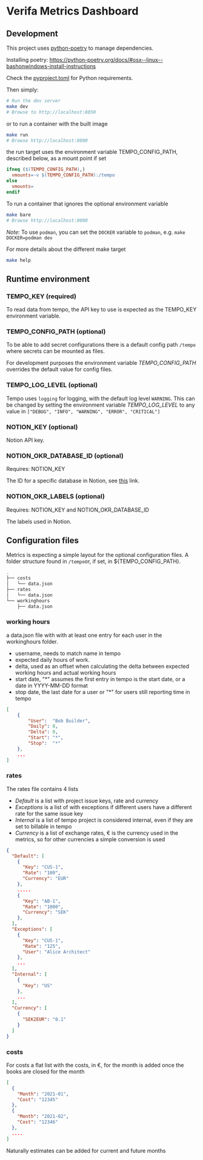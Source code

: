 # Verifa Metrics Dashboard

## Development

This project uses [python-poetry](https://python-poetry.org/) to manage dependencies.

Installing poetry: <https://python-poetry.org/docs/#osx--linux--bashonwindows-install-instructions>

Check the [pyproject.toml](./pyproject.toml) for Python requirements.

Then simply:

```bash
# Run the dev server
make dev
# Browse to http://localhost:8050
```

or to run a container with the built image

```bash
make run
# Browse http://localhost:8000
```

the run target uses the environment variable TEMPO_CONFIG_PATH, described below, as a mount point if set

```Makefile
ifneq ($(TEMPO_CONFIG_PATH),)
  vmounts=-v $(TEMPO_CONFIG_PATH):/tempo
else
  vmounts=
endif
```

To run a container that ignores the optional environment variable

```bash
make bare
# Browse http://localhost:8000
```

*Note:* To use `podman`, you can set the `DOCKER` variable to `podman`, e.g. `make DOCKER=podman dev`

For more details about the different make target

```bash
make help
```

## Runtime environment

### TEMPO_KEY (required)

To read data from tempo, the API key to use is expected as the TEMPO_KEY environment variable.

### TEMPO_CONFIG_PATH (optional)

To be able to add secret configurations there is a default config path `/tempo` where secrets can be mounted as files.

For development purposes the environment variable *TEMPO_CONFIG_PATH* overrides the default value for config files.

### TEMPO_LOG_LEVEL (optional)

Tempo uses `logging` for logging, with the default log level `WARNING`. This can be changed by setting the environment variable *TEMPO_LOG_LEVEL* to any value in `["DEBUG", "INFO", "WARNING", "ERROR", "CRITICAL"]`

### NOTION_KEY (optional)

Notion API key.

### NOTION_OKR_DATABASE_ID (optional)
Requires: NOTION_KEY

The ID for a specific database in Notion, see [this](https://stackoverflow.com/questions/67728038/where-to-find-database-id-for-my-database-in-notion) link.

### NOTION_OKR_LABELS (optional)
Requires: NOTION_KEY and NOTION_OKR_DATABASE_ID

The labels used in Notion.

## Configuration files

Metrics is expecting a simple layout for the optional configuration files. A folder structure found in `/tempo`or, if set, in ${TEMPO_CONFIG_PATH}.

```bash
.
├── costs
│   └── data.json
├── rates
│   └── data.json
└── workinghours
    ├── data.json
```
### working hours

a data.json file with with at least one entry for each user in the workinghours folder.
- username, needs to match name in tempo
- expected daily hours of work.
- delta, used as an offset when calculating the delta between expected working hours and actual working hours
- start date, "*" assumes the first entry in tempo is the start date, or a date in YYYY-MM-DD format
- stop date, the last date for a user or "*" for users still reporting time in tempo

```json
[
    {
        "User":  "Bob Builder",
        "Daily": 8,
        "Delta": 0,
        "Start": "*",
        "Stop":  "*"
    },
    ...
]
```

### rates

The rates file contains 4 lists
- *Default* is a list with project issue keys, rate and currency
- *Exceptions* is a list of with exceptions if different users have a different rate for the same issue key
- *Internal* is a list of tempo project is considered internal, even if they are set to billable in tempo
- *Currency* is a list of exchange rates, € is the currency used in the metrics, so for other currencies a simple conversion is used

```json
{
  "Default": [
    {
      "Key": "CUS-1",
      "Rate": "100",
      "Currency": "EUR"
    },
    .....
    {
      "Key": "AB-1",
      "Rate": "1000",
      "Currency": "SEK"
    },
  ],
  "Exceptions": [
    {
      "Key": "CUS-1",
      "Rate": "125",
      "User": "Alice Architect"
    },
    ...
  ],
  "Internal": [
    {
      "Key": "US"
    },
    ...
  ],
  "Currency": [
    {
      "SEK2EUR": "0.1"
    }
  ]
}
```

### costs

For costs a flat list with the costs, in €, for the month is added once the books are closed for the month

```json
[
  {
    "Month": "2021-01",
    "Cost": "12345"
  },
  {
    "Month": "2021-02",
    "Cost": "12346"
  },
  ....
]

```

Naturally estimates can be added for current and future months

